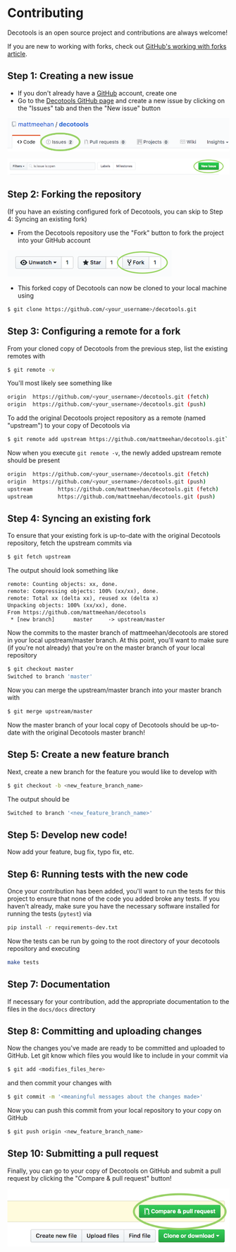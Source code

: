 # Contributing

Decotools is an open source project and contributions are always welcome!

If you are new to working with forks, check out [GitHub's working with forks article](https://help.github.com/articles/working-with-forks/).

## Step 1: Creating a new issue

- If you don't already have a [GitHub](http://www.github.com) account, create one
- Go to the [Decotools GitHub page](https://github.com/mattmeehan/decotools) and create a new issue by clicking on the "Issues" tab and then the "New issue" button

![](./images/open-new-issue.png)

![](./images/new-issue-button.png)


## Step 2: Forking the repository

(If you have an existing configured fork of Decotools, you can skip to Step 4: Syncing an existing fork)

- From the Decotools repository use the "Fork" button to fork the project into your GitHub account

![](./images/fork-button.png)

- This forked copy of Decotools can now be cloned to your local machine using

```bash
$ git clone https://github.com/<your_username>/decotools.git
```

## Step 3: Configuring a remote for a fork

From your cloned copy of Decotools from the previous step, list the existing remotes with

```bash
$ git remote -v
```

You'll most likely see something like

```bash
origin  https://github.com/<your_username>/decotools.git (fetch)
origin  https://github.com/<your_username>/decotools.git (push)
```

To add the original Decotools project repository as a remote (named "upstream") to your copy of Decotools via

```bash
$ git remote add upstream https://github.com/mattmeehan/decotools.git`
```

Now when you execute `git remote -v`, the newly added upstream remote should be present

```bash
origin  https://github.com/<your_username>/decotools.git (fetch)
origin  https://github.com/<your_username>/decotools.git (push)
upstream        https://github.com/mattmeehan/decotools.git (fetch)
upstream        https://github.com/mattmeehan/decotools.git (push)
```

## Step 4: Syncing an existing fork

To ensure that your existing fork is up-to-date with the original Decotools repository, fetch the upstream commits via

```bash
$ git fetch upstream
```

The output should look something like

```
remote: Counting objects: xx, done.
remote: Compressing objects: 100% (xx/xx), done.
remote: Total xx (delta xx), reused xx (delta x)
Unpacking objects: 100% (xx/xx), done.
From https://github.com/mattmeehan/decotools
 * [new branch]      master     -> upstream/master
```

Now the commits to the master branch of mattmeehan/decotools are stored in your local upstream/master branch. At this point, you'll want to make sure (if you're not already) that you're on the master branch of your local repository

```bash
$ git checkout master
Switched to branch 'master'
```

Now you can merge the upstream/master branch into your master branch with


```bash
$ git merge upstream/master
```

Now the master branch of your local copy of Decotools should be up-to-date with the original Decotools master branch!


## Step 5: Create a new feature branch

Next, create a new branch for the feature you would like to develop with

```bash
$ git checkout -b <new_feature_branch_name>
```

The output should be
```bash
Switched to branch '<new_feature_branch_name>'
```


## Step 5: Develop new code!

Now add your feature, bug fix, typo fix, etc.

## Step 6: Running tests with the new code

Once your contribution has been added, you'll want to run the tests for this project to ensure that none of the code you added broke any tests. If you haven't already, make sure you have the necessary software installed for running the tests (`pytest`) via

```bash
pip install -r requirements-dev.txt
```

Now the tests can be run by going to the root directory of your decotools repository and executing

```bash
make tests
```

## Step 7: Documentation

If necessary for your contribution, add the appropriate documentation to the files in the `docs/docs` directory  

## Step 8: Committing and uploading changes

Now the changes you've made are ready to be committed and uploaded to GitHub. Let git know which files you would like to include in your commit via

```bash
$ git add <modifies_files_here>
```

and then commit your changes with

```bash
$ git commit -m '<meaningful messages about the changes made>'
```

Now you can push this commit from your local repository to your copy on GitHub

```bash
$ git push origin <new_feature_branch_name>
```

## Step 10: Submitting a pull request

Finally, you can go to your copy of Decotools on GitHub and submit a pull request by clicking the "Compare & pull request" button!


![](./images/pull-request-button.png)
